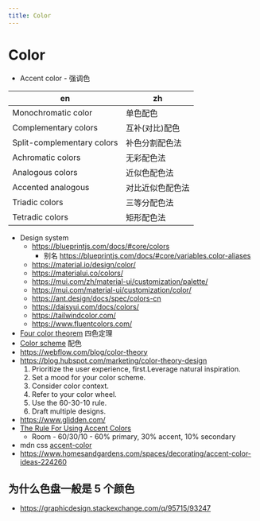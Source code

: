 ```yaml
---
title: Color
---
```


# Color

- Accent color - 强调色

| en                         | zh               |
| -------------------------- | ---------------- |
| Monochromatic color        | 单色配色         |
| Complementary colors       | 互补(对比)配色   |
| Split-complementary colors | 补色分割配色法   |
| Achromatic colors          | 无彩配色法       |
| Analogous colors           | 近似色配色法     |
| Accented analogous         | 对比近似色配色法 |
| Triadic colors             | 三等分配色法     |
| Tetradic colors            | 矩形配色法       |

- Design system
  - https://blueprintjs.com/docs/#core/colors
    - 别名 https://blueprintjs.com/docs/#core/variables.color-aliases
  - https://material.io/design/color/
  - https://materialui.co/colors/
  - https://mui.com/zh/material-ui/customization/palette/
  - https://mui.com/material-ui/customization/color/
  - https://ant.design/docs/spec/colors-cn
  - https://daisyui.com/docs/colors/
  - https://tailwindcolor.com/
  - https://www.fluentcolors.com/
- [Four color theorem](https://en.wikipedia.org/wiki/Four_color_theorem) 四色定理
- [Color scheme](https://en.wikipedia.org/wiki/Color_scheme) 配色
- https://webflow.com/blog/color-theory
- https://blog.hubspot.com/marketing/color-theory-design
  1. Prioritize the user experience, first.Leverage natural inspiration.
  1. Set a mood for your color scheme.
  1. Consider color context.
  1. Refer to your color wheel.
  1. Use the 60-30-10 rule.
  1. Draft multiple designs.
- https://www.glidden.com/
- [The Rule For Using Accent Colors](https://www.glidden.com/advice/the-rule-for-using-accent-colors)
  - Room - 60/30/10 - 60% primary, 30% accent, 10% secondary
- mdn css [accent-color](https://developer.mozilla.org/en-US/docs/Web/CSS/accent-color)
- https://www.homesandgardens.com/spaces/decorating/accent-color-ideas-224260
## 为什么色盘一般是 5 个颜色

- https://graphicdesign.stackexchange.com/q/95715/93247
